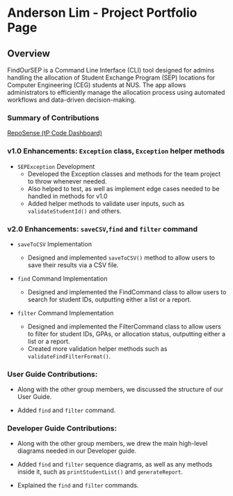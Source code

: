 # Anderson Lim - Project Portfolio Page

## Overview
FindOurSEP is a Command Line Interface (CLI) tool designed for admins handling the allocation of Student Exchange
Program (SEP) locations for Computer Engineering (CEG) students at NUS. The app allows administrators to efficiently
manage the allocation process using automated workflows and data-driven decision-making.

### Summary of Contributions
[RepoSense (tP Code Dashboard)](https://nus-cs2113-ay2425s1.github.io/tp-dashboard/?search=holy-an&breakdown=true&sort=groupTitle%20dsc&sortWithin=title&since=2024-09-20&timeframe=commit&mergegroup=&groupSelect=groupByRepos&checkedFileTypes=docs~functional-code~test-code~other)

### v1.0 Enhancements: `Exception` class, `Exception` helper methods
- `SEPException` Development
  - Developed the Exception classes and methods for the team project to throw whenever needed.
  - Also helped to test, as well as implement edge cases needed to be handled in methods for v1.0
  - Added helper methods to validate user inputs, such as `validateStudentId()` and others.

### v2.0 Enhancements: `saveCSV`,`find` and `filter` command
- `saveToCSV` Implementation
  - Designed and implemented `saveToCSV()` method to allow users to save their results via a CSV file.

- `find` Command Implementation
  - Designed and implemented the FindCommand class to allow users to search for student IDs,
    outputting either a list or a report.
  
- `filter` Command Implementation
  - Designed and implemented the FilterCommand class to allow users to filter for student IDs, GPAs,
    or allocation status, outputting either a list or a report.
  - Created more validation helper methods such as `validateFindFilterFormat()`.

### User Guide Contributions:
- Along with the other group members, we discussed the structure of our User Guide.

- Added `find` and `filter` command.

### Developer Guide Contributions:
- Along with the other group members, we drew the main high-level diagrams needed in our Developer guide.

- Added `find` and `filter` sequence diagrams, as well as any methods inside it, such as
  `printStudentList()` and `generateReport`.

- Explained the `find` and `filter` commands.